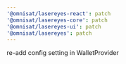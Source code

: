 ```yaml
---
'@omnisat/lasereyes-react': patch
'@omnisat/lasereyes-core': patch
'@omnisat/lasereyes-ui': patch
'@omnisat/lasereyes': patch
---
```


re-add config setting in WalletProvider

